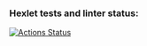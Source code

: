 ### Hexlet tests and linter status:
[![Actions Status](https://github.com/dosh322/frontend-project-lvl4/workflows/hexlet-check/badge.svg)](https://github.com/dosh322/frontend-project-lvl4/actions)